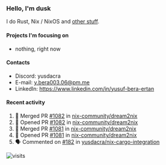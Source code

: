 ### Hello, I'm dusk

I do Rust, Nix / NixOS and [other stuff](https://gaze.systems/).

#### Projects I'm focusing on

- nothing, right now

#### Contacts

- Discord: yusdacra
- E-mail: y.bera003.06@pm.me
- LinkedIn: https://www.linkedin.com/in/yusuf-bera-ertan

#### Recent activity

<!--START_SECTION:activity-->
1. 🎉 Merged PR [#1082](https://github.com/nix-community/dream2nix/pull/1082) in [nix-community/dream2nix](https://github.com/nix-community/dream2nix)
2. 💪 Opened PR [#1082](https://github.com/nix-community/dream2nix/pull/1082) in [nix-community/dream2nix](https://github.com/nix-community/dream2nix)
3. 🎉 Merged PR [#1081](https://github.com/nix-community/dream2nix/pull/1081) in [nix-community/dream2nix](https://github.com/nix-community/dream2nix)
4. 💪 Opened PR [#1081](https://github.com/nix-community/dream2nix/pull/1081) in [nix-community/dream2nix](https://github.com/nix-community/dream2nix)
5. 🗣 Commented on [#182](https://github.com/yusdacra/nix-cargo-integration/issues/182#issuecomment-2548484274) in [yusdacra/nix-cargo-integration](https://github.com/yusdacra/nix-cargo-integration)
<!--END_SECTION:activity-->



![visits](https://count.getloli.com/@yusdacragithub?name=yusdacragithub&theme=booru-lewd&padding=5&offset=0&align=center&scale=1&pixelated=1&darkmode=0)
